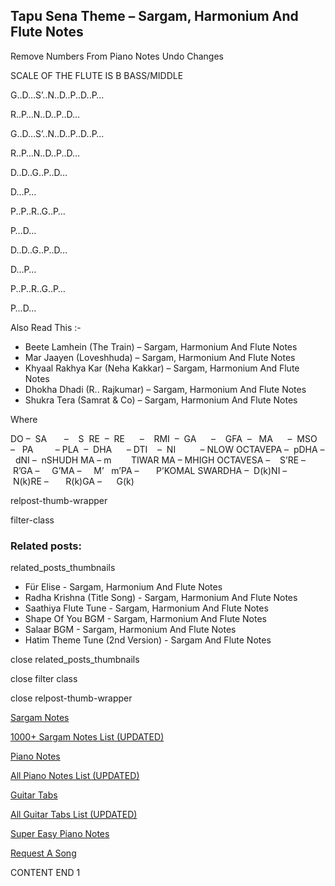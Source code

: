 
## Tapu Sena Theme – Sargam, Harmonium And Flute Notes

Remove Numbers From Piano Notes
Undo Changes

SCALE OF THE FLUTE IS B BASS/MIDDLE

G..D…S’..N..D..P..D..P…

R..P…N..D..P..D…

G..D…S’..N..D..P..D..P…

R..P…N..D..P..D…

D..D..G..P..D…

D…P…

P..P..R..G..P…

P…D…

D..D..G..P..D…

D…P…

P..P..R..G..P…

P…D…

Also Read This :-

* Beete Lamhein (The Train) – Sargam, Harmonium And Flute Notes
* Mar Jaayen (Loveshhuda) – Sargam, Harmonium And Flute Notes
* Khyaal Rakhya Kar (Neha Kakkar) – Sargam, Harmonium And Flute Notes
* Dhokha Dhadi (R.. Rajkumar) – Sargam, Harmonium And Flute Notes
* Shukra Tera (Samrat & Co) – Sargam, Harmonium And Flute Notes

Where

DO –  SA       –    S  RE  –  RE      –    RMI  –  GA      –    GFA  –   MA      –  MSO  –   PA         – PLA  –  DHA      – DTI    –  NI          – NLOW OCTAVEPA –  pDHA –  dNI –  nSHUDH MA – m        TIWAR MA – MHIGH OCTAVESA –    S’RE –     R’GA –     G’MA –     M’   m’PA –       P’KOMAL SWARDHA –  D(k)NI –       N(k)RE –       R(k)GA –      G(k)

relpost-thumb-wrapper

filter-class

### Related posts:

related_posts_thumbnails

* Für Elise - Sargam, Harmonium And Flute Notes
* Radha Krishna (Title Song) - Sargam, Harmonium And Flute Notes
* Saathiya Flute Tune - Sargam, Harmonium And Flute Notes
* Shape Of You BGM - Sargam, Harmonium And Flute Notes
* Salaar BGM - Sargam, Harmonium And Flute Notes
* Hatim Theme Tune (2nd Version) - Sargam And Flute Notes

close related_posts_thumbnails

close filter class

close relpost-thumb-wrapper

[Sargam Notes](https://www.notationsworld.com/sargam-notes.html)

[1000+ Sargam Notes List (UPDATED)](https://www.notationsworld.com/all-songs-list-sargam-notes.html)

[Piano Notes](https://www.notationsworld.com/piano-notes.html)

[All Piano Notes List (UPDATED)](https://www.notationsworld.com/all-songs-list-piano-notes.html)

[Guitar Tabs](https://www.notationsworld.com/guitar-tabs.html)

[All Guitar Tabs List (UPDATED)](https://www.notationsworld.com/all-songs-list-guitar-tabs.html)

[Super Easy Piano Notes](https://studywall.in/)

[Request A Song](https://www.notationsworld.com/request-a-song.html)

CONTENT END 1

